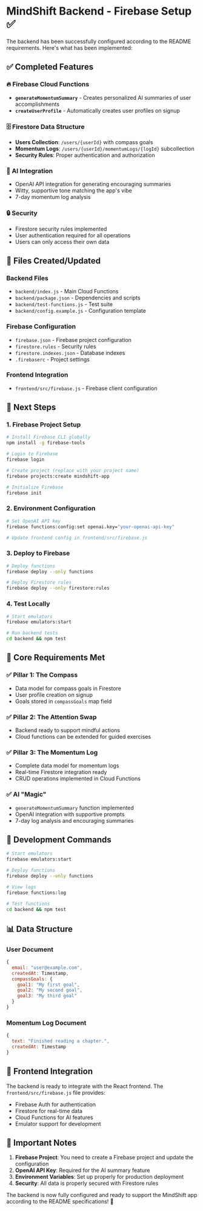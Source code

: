 # MindShift Backend - Firebase Setup ✅

The backend has been successfully configured according to the README requirements. Here's what has been implemented:

## ✅ Completed Features

### 🔥 Firebase Cloud Functions
- **`generateMomentumSummary`** - Creates personalized AI summaries of user accomplishments
- **`createUserProfile`** - Automatically creates user profiles on signup

### 🗄️ Firestore Data Structure
- **Users Collection**: `/users/{userId}` with compass goals
- **Momentum Logs**: `/users/{userId}/momentumLogs/{logId}` subcollection
- **Security Rules**: Proper authentication and authorization

### 🤖 AI Integration
- OpenAI API integration for generating encouraging summaries
- Witty, supportive tone matching the app's vibe
- 7-day momentum log analysis

### 🔒 Security
- Firestore security rules implemented
- User authentication required for all operations
- Users can only access their own data

## 📁 Files Created/Updated

### Backend Files
- `backend/index.js` - Main Cloud Functions
- `backend/package.json` - Dependencies and scripts
- `backend/test-functions.js` - Test suite
- `backend/config.example.js` - Configuration template

### Firebase Configuration
- `firebase.json` - Firebase project configuration
- `firestore.rules` - Security rules
- `firestore.indexes.json` - Database indexes
- `.firebaserc` - Project settings

### Frontend Integration
- `frontend/src/firebase.js` - Firebase client configuration

## 🚀 Next Steps

### 1. Firebase Project Setup
```bash
# Install Firebase CLI globally
npm install -g firebase-tools

# Login to Firebase
firebase login

# Create project (replace with your project name)
firebase projects:create mindshift-app

# Initialize Firebase
firebase init
```

### 2. Environment Configuration
```bash
# Set OpenAI API key
firebase functions:config:set openai.key="your-openai-api-key"

# Update frontend config in frontend/src/firebase.js
```

### 3. Deploy to Firebase
```bash
# Deploy functions
firebase deploy --only functions

# Deploy Firestore rules
firebase deploy --only firestore:rules
```

### 4. Test Locally
```bash
# Start emulators
firebase emulators:start

# Run backend tests
cd backend && npm test
```

## 🎯 Core Requirements Met

### ✅ Pillar 1: The Compass
- Data model for compass goals in Firestore
- User profile creation on signup
- Goals stored in `compassGoals` map field

### ✅ Pillar 2: The Attention Swap
- Backend ready to support mindful actions
- Cloud functions can be extended for guided exercises

### ✅ Pillar 3: The Momentum Log
- Complete data model for momentum logs
- Real-time Firestore integration ready
- CRUD operations implemented in Cloud Functions

### ✅ AI "Magic"
- `generateMomentumSummary` function implemented
- OpenAI integration with supportive prompts
- 7-day log analysis and encouraging summaries

## 🔧 Development Commands

```bash
# Start emulators
firebase emulators:start

# Deploy functions
firebase deploy --only functions

# View logs
firebase functions:log

# Test functions
cd backend && npm test
```

## 📊 Data Structure

### User Document
```javascript
{
  email: "user@example.com",
  createdAt: Timestamp,
  compassGoals: {
    goal1: "My first goal",
    goal2: "My second goal", 
    goal3: "My third goal"
  }
}
```

### Momentum Log Document
```javascript
{
  text: "Finished reading a chapter.",
  createdAt: Timestamp
}
```

## 🎨 Frontend Integration

The backend is ready to integrate with the React frontend. The `frontend/src/firebase.js` file provides:
- Firebase Auth for authentication
- Firestore for real-time data
- Cloud Functions for AI features
- Emulator support for development

## 🚨 Important Notes

1. **Firebase Project**: You need to create a Firebase project and update the configuration
2. **OpenAI API Key**: Required for the AI summary feature
3. **Environment Variables**: Set up properly for production deployment
4. **Security**: All data is properly secured with Firestore rules

The backend is now fully configured and ready to support the MindShift app according to the README specifications! 🎉 